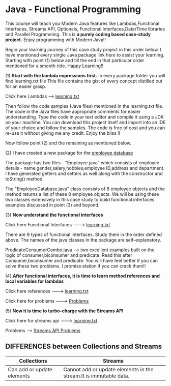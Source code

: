 # Java - Functional Programming

This course will teach you Modern Java features like Lambdas,Functional Interfaces, Streams API, Optionals, Functional Interfaces,Date/Time libraries and Parallel Programming. This is **a purely coding based case-study project.** Enjoy programming with Modern Java!!


Begin your learning journey of this case study project in this order below. I have mentioned every single Java package link here to assist your learning. Starting with point (1) below and till the end in that particular order mentioned for a smooth ride. Happy Learning!!

(1) **Start with the lambda expressions first.** In every package folder you will find learning.txt file
This file contains the gist of every concept distilled out for an easier grasp.

Click here Lambdas --> [learning.txt](https://github.com/hegde10122/ModernJavaLearnings/blob/master/hegde/src/java8/learnings/lambdas/learning.txt "Lambdas")

Then follow the code samples (Java files) mentioned in the learning.txt file. The code in the Java files have appropriate comments for easier understanding. Type the code in your text editor and compile it using a JDK on your machine. You can download this project itself and import into an IDE of your choice and follow the samples.
The code is free of cost and you can re-use it without giving me any credit. Enjoy the bliss !!

Now follow point (2) and the remaining as mentioned below.

(2)
I have created a new package for the [employee database](https://github.com/hegde10122/ModernJavaLearnings/blob/master/hegde/src/java8/learnings/casestudy "Case study")

The package has two files - "Employee.java" which consists of employee details - name,gender,salary,hobbies,employee ID,address and
department. I have generated getters and setters as well along with the constructor and toString() method.

The "EmployeeDatabase.java" class consists of 8 employee objects and the method returns a list of these 8 employee objects. We will be using these two classes extensively in this case study to build functional interfaces examples
discussed in point (3) and beyond.

(3) **Now understand the functional interfaces**

Click here Functional Interfaces ---> [learning.txt](https://github.com/hegde10122/ModernJavaLearnings/blob/master/hegde/src/java8/learnings/functionalinterface/learning.txt "Functional Interfaces")

There are 9 types of functional interfaces. Study them in the order defined above. The names of the java classes in the package are self-explanatory.

PredicateConsumerCombo.java --> two excellent examples built on the logic of consumer,biconsumer and predicate. Read this after Consumer,biconsumer and predicate. You will have feel better if you can solve these two problems. I promise elation if you can crack them!!


(4) **After functional interfaces, it is time to learn method references and local variables for lambdas**

Click here references ---> [learning.txt](https://github.com/hegde10122/ModernJavaLearnings/blob/master/hegde/src/java8/learnings/referenceslambdas/learning.txt "Method references")

Click here for problems ---> [Problems](https://github.com/hegde10122/ModernJavaLearnings/blob/master/hegde/src/java8/learnings/referenceslambdas "Problems")

(5) **Now it is time to turbo-charge with the Streams API**

Click here for streams api ---> [learning.txt](https://github.com/hegde10122/ModernJavaLearnings/blob/master/hegde/src/java8/learnings/streams/learning.txt "Streams API")

Problems --> [Streams API Problems](https://github.com/hegde10122/ModernJavaLearnings/blob/master/hegde/src/java8/learnings/streams "Streams API")

DIFFERENCES between Collections and Streams
---------------------------------------------


| Collections  | Streams |
| ---------------------------------------- | -------------------------------------------- |
|Can add or update elements|Cannot add or update elements in the stream.It is immutable data.|
